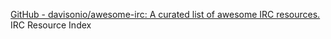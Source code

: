 
[GitHub - davisonio/awesome-irc: A curated list of awesome IRC resources.](https://github.com/davisonio/awesome-irc)
IRC Resource Index
